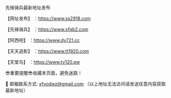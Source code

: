 先锋骑兵最新地址发布

【网址发布】 ：https://www.ss2918.com

【先锋骑兵】 ：https://www.xfqb2.com

【阿西吧】 ：https://www.dy721.cc

【天天追影】 ：https://www.tt1920.com

【天堂鸟】 ：https://www.tv120.pw

😎重要提醒😎收藏本页面，避免迷路！

📧 邮箱联系方式: xfvodwz@gmail.com （以上地址无法访问请发送任意内容获取最新地址）

